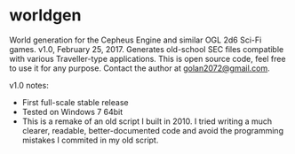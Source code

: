 # worldgen
World generation for the Cepheus Engine and similar OGL 2d6 Sci-Fi games.
v1.0, February 25, 2017.
Generates old-school SEC files compatible with various Traveller-type applications.
This is open source code, feel free to use it for any purpose.
Contact the author at golan2072@gmail.com.

v1.0 notes:
- First full-scale stable release
- Tested on Windows 7 64bit
- This is a remake of an old script I built in 2010. I tried writing a much clearer, readable, better-documented code and avoid the programming mistakes I commited in my old script.
